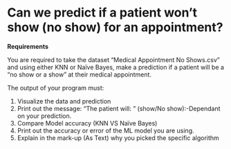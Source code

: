 
# Can we predict if a patient won’t show (no show) for an appointment?

**Requirements**

You are required to take the dataset “Medical Appointment No Shows.csv” and using
either KNN or Naïve Bayes, make a prediction if a patient will be a “no show or a show”
at their medical appointment.

The output of your program must:

1. Visualize the data and prediction
2. Print out the message: “The patient will: ” (show/No show):-Dependant on your
prediction.
3. Compare Model accuracy (KNN VS Naïve Bayes)
4. Print out the accuracy or error of the ML model you are using.
5. Explain in the mark-up (As Text) why you picked the specific algorithm
